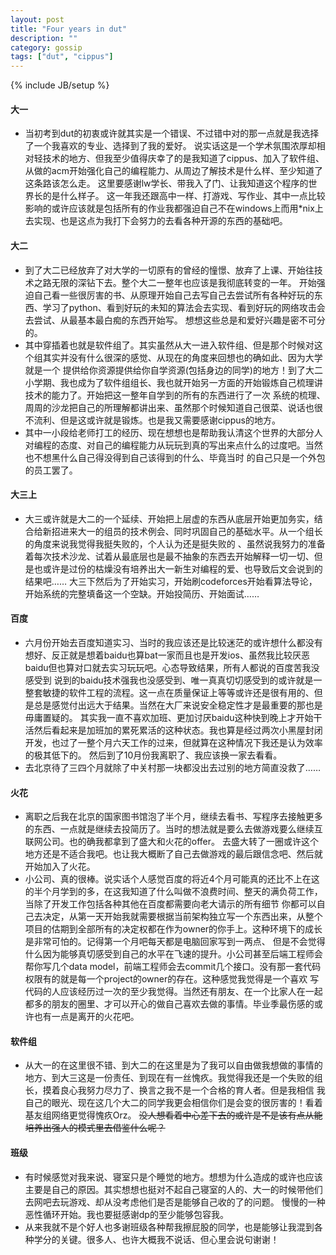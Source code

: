 ```yaml
---
layout: post
title: "Four years in dut"
description: ""
category: gossip
tags: ["dut", "cippus"]
---
```

{% include JB/setup %}

#### 大一
* 当初考到dut的初衷或许就其实是一个错误、不过错中对的那一点就是我选择了一个我喜欢的专业、选择到了我的爱好。
说实话这是一个学术氛围浓厚却相对轻技术的地方、但我至少值得庆幸了的是我知道了cippus、加入了软件组、从做的acm开始强化自己的编程能力、从周边了解技术是什么样、至少知道了这条路该怎么走。
这里要感谢lw学长、带我入了门、让我知道这个程序的世界长的是什么样子。
这一年我还跟高中一样、打游戏、写作业、其中一点比较影响的或许应该就是包括所有的作业我都强迫自己不在windows上而用*nix上去实现、也是这点为我打下会努力的去看各种开源的东西的基础吧。

#### 大二
* 到了大二已经放弃了对大学的一切原有的曾经的憧憬、放弃了上课、开始往技术之路无限的深钻下去。整个大二一整年也应该是我彻底转变的一年。
开始强迫自己看一些很厉害的书、从原理开始自己去写自己去尝试所有各种好玩的东西、学习了python、看到好玩的未知的算法会去实现、看到好玩的网络攻击会去尝试、从最基本最白痴的东西开始写。
想想这些总是和爱好兴趣是密不可分的。
* 其中穿插着也就是软件组了。其实虽然从大一进入软件组、但是那个时候对这个组其实并没有什么很深的感觉、从现在的角度来回想也的确如此、因为大学就是一个
提供给你资源提供给你自学资源(包括身边的同学)的地方！到了大二小学期、我也成为了软件组组长、我也就开始另一方面的开始锻炼自己梳理讲技术的能力了。开始把这一整年自学到的所有的东西进行了一次
系统的梳理、周周的沙龙把自己的所理解都讲出来、虽然那个时候知道自己很菜、说话也很不流利、但是这或许就是锻炼。也是我又需要感谢cippus的地方。
* 其中一小段给老师打工的经历、现在想想也是帮助我认清这个世界的大部分人对编程的态度、对自己的编程能力从玩玩到真的写出来点什么的过度吧。当然也不想黑什么自己得没得到自己该得到的什么、毕竟当时
的自己只是一个外包的员工罢了。

#### 大三上
* 大三或许就是大二的一个延续、开始把上层虚的东西从底层开始更加务实，结合给新招进来大一的组员的技术例会、同时巩固自己的基础水平。从一个组长的角度来说我觉得我挺失败的，个人认为还是挺失败的
、虽然说我努力的准备着每次技术沙龙、试着从最底层也是最不抽象的东西去开始解释一切一切、但是也或许是过份的枯燥没有培养出大一新生对编程的爱、也导致后文会说到的结果吧……
大三下然后为了开始实习，开始刷codeforces开始看算法导论，开始系统的完整填备这一个空缺。开始投简历、开始面试……

#### 百度
* 六月份开始去百度知道实习、当时的我应该还是比较迷茫的或许想什么都没有想好、反正就是想着baidu也算bat一家而且也是开发ios、虽然我比较厌恶baidu但也算对口就去实习玩玩吧。心态导致结果，所有人都说的百度苦我没感受到
说到的baidu技术强我也没感受到、唯一真真切切感受到的或许就是一整套敏捷的软件工程的流程。这一点在质量保证上等等或许还是很有用的、但是总是感觉付出远大于结果。当然在大厂来说安全稳定性才是最重要的那也是毋庸置疑的。
其实我一直不喜欢加班、更加讨厌baidu这种快到晚上才开始干活然后看起来是加班加的累死累活的这种状态。我也算是经过两次小黑屋封闭开发，也过了一整个月六天工作的过来，但就算在这种情况下我还是认为效率的极其低下的。
然后到了10月份我离职了、我应该换一家去看看。
* 去北京待了三四个月就除了中关村那一块都没出去过别的地方简直没救了……

#### 火花
* 离职之后我在北京的国家图书馆泡了半个月，继续去看书、写程序去接触更多的东西、一点就是继续去投简历了。当时的想法就是要么去做游戏要么继续互联网公司。也的确我都拿到了盛大和火花的offer。
去盛大转了一圈或许这个地方还是不适合我吧。也让我大概断了自己去做游戏的最后跟信念吧、然后就开始加入了火花。
* 小公司、真的很棒。说实话个人感觉百度的将近4个月可能真的还比不上在这的半个月学到的多，在这我知道了什么叫做不浪费时间、整天的满负荷工作，当除了开发工作包括各种其他在百度都需要向老大请示的所有细节
你都可以自己去决定，从第一天开始我就需要根据当前架构独立写一个东西出来，从整个项目的估期到全部所有的决定权都在作为owner的你手上。这种环境下的成长是非常可怕的。记得第一个月吧每天都是电脑回家写到一两点、
但是不会觉得什么因为能够真切感受到自己的水平在飞速的提升。小公司甚至后端工程师会帮你写几个data model，前端工程师会去commit几个接口。没有那一套代码权限有的就是每一个project的owner的存在。这种感觉我觉得是一个喜欢
写代码的人应该经历过一次的至少我觉得。当然还有朋友、在一个比家人在一起都多的朋友的圈里、才可以开心的做自己喜欢去做的事情。毕业季最伤感的或许也有一点是离开的火花吧。

#### 软件组
* 从大一的在这里很不错、到大二的在这里是为了我可以自由做我想做的事情的地方、到大三这是一份责任、到现在有一丝愧疚。我觉得我还是一个失败的组长，摸着良心我努力尽力了、换言之我不是一个合格的育人者。但是我相信
我自己的眼光、现在这几个大二的同学我更会相信你们是会变的很厉害的！看着基友组网络更觉得愧疚Orz。
~~没人想看着中心差下去的或许是不是该有点从能培养出强人的模式里去借鉴什么呢？~~

#### 班级
* 有时候感觉对我来说、寝室只是个睡觉的地方。想想为什么造成的或许也应该主要是自己的原因。其实想想也挺对不起自己寝室的人的、大一的时候带他们去网吧去玩游戏、却从没考虑他们是否是能够自己收的了的问题。
慢慢的一种恶性循环开始。我也要挺感谢dp的至少能够包容我。
* 从来我就不是个好人也多谢班级各种帮我擦屁股的同学，也是能够让我混到各种学分的关键。很多人、也许大概我不说话、但心里会说句谢谢！
